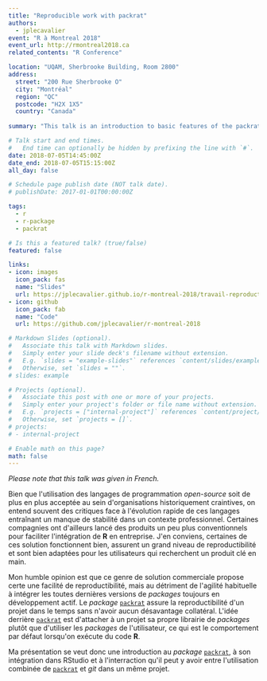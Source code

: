 ```yaml
---
title: "Reproducible work with packrat"
authors:
  - jplecavalier
event: "R à Montreal 2018"
event_url: http://rmontreal2018.ca
related_contents: "R Conference"

location: "UQAM, Sherbrooke Building, Room 2800"
address:
  street: "200 Rue Sherbrooke O"
  city: "Montréal"
  region: "QC"
  postcode: "H2X 1X5"
  country: "Canada"
  
summary: "This talk is an introduction to basic features of the packrat package."

# Talk start and end times.
#   End time can optionally be hidden by prefixing the line with `#`.
date: 2018-07-05T14:45:00Z
date_end: 2018-07-05T15:15:00Z
all_day: false

# Schedule page publish date (NOT talk date).
# publishDate: 2017-01-01T00:00:00Z

tags:
  - r
  - r-package
  - packrat

# Is this a featured talk? (true/false)
featured: false

links:
- icon: images
  icon_pack: fas
  name: "Slides"
  url: https://jplecavalier.github.io/r-montreal-2018/travail-reproductible-packrat.html
- icon: github
  icon_pack: fab
  name: "Code"
  url: https://github.com/jplecavalier/r-montreal-2018

# Markdown Slides (optional).
#   Associate this talk with Markdown slides.
#   Simply enter your slide deck's filename without extension.
#   E.g. `slides = "example-slides"` references `content/slides/example-slides.md`.
#   Otherwise, set `slides = ""`.
# slides: example

# Projects (optional).
#   Associate this post with one or more of your projects.
#   Simply enter your project's folder or file name without extension.
#   E.g. `projects = ["internal-project"]` references `content/project/deep-learning/index.md`.
#   Otherwise, set `projects = []`.
# projects:
# - internal-project

# Enable math on this page?
math: false
---
```


*Please note that this talk was given in French.*

Bien que l'utilisation des langages de programmation *open-source* soit de plus en plus acceptée au sein d'organisations historiquement craintives, on entend
souvent des critiques face à l'évolution rapide de ces langages entraînant un manque de stabilité dans un contexte professionnel. Certaines compagnies ont
d'ailleurs lancé des produits un peu plus conventionnels pour faciliter l'intégration de **R** en entreprise. J'en conviens, certaines de ces solution
fonctionnent bien, assurent un grand niveau de reproductibilité et sont bien adaptées pour les utilisateurs qui recherchent un produit clé en main.

Mon humble opinion est que ce genre de solution commerciale propose certe une facilité de reproductibilité, mais au détriment de l'agilité habituelle à
intégrer les toutes dernières versions de *packages* toujours en développement actif. Le *package* [`packrat`](https://rstudio.github.io/packrat/) assure la
reproductibilité d'un projet dans le temps sans n'avoir aucun désavantage collatéral. L'idée derrière [`packrat`](https://rstudio.github.io/packrat/) est
d'attacher à un projet sa propre librairie de *packages* plutôt que d'utiliser les *packages* de l'utilisateur, ce qui est le comportement par défaut lorsqu'on
exécute du code **R**.

Ma présentation se veut donc une introduction au *package* [`packrat`](https://rstudio.github.io/packrat/), à son intégration dans RStudio et à l'interraction
qu'il peut y avoir entre l'utilisation combinée de [`packrat`](https://rstudio.github.io/packrat/) et *git* dans un même projet.
